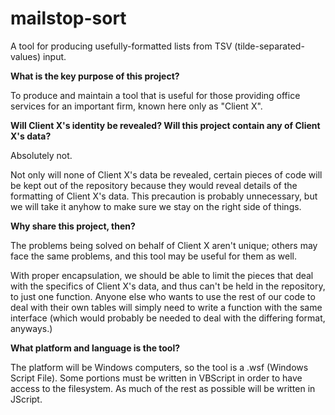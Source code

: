 # mailstop-sort
A tool for producing usefully-formatted lists from TSV (tilde-separated-values) input.


__What is the key purpose of this project?__

To produce and maintain a tool that is useful for those providing office services for an important firm, known here only as "Client X".


__Will Client X's identity be revealed?  Will this project contain any of Client X's data?__

Absolutely not.

Not only will none of Client X's data be revealed, certain pieces of code will be kept out of the repository because they would reveal details of the formatting of Client X's data.  This precaution is probably unnecessary, but we will take it anyhow to make sure we stay on the right side of things.


__Why share this project, then?__

The problems being solved on behalf of Client X aren't unique; others may face the same problems, and this tool may be useful for them as well.

With proper encapsulation, we should be able to limit the pieces that deal with the specifics of Client X's data, and thus can't be held in the repository, to just one function.  Anyone else who wants to use the rest of our code to deal with their own tables will simply need to write a function with the same interface (which would probably be needed to deal with the differing format, anyways.)


__What platform and language is the tool?__

The platform will be Windows computers, so the tool is a .wsf (Windows Script File).  Some portions must be written in VBScript in order to have access to the filesystem.  As much of the rest as possible will be written in JScript.
